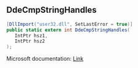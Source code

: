 ## DdeCmpStringHandles

```csharp
[DllImport("user32.dll", SetLastError = true)]
public static extern int DdeCmpStringHandles(
   IntPtr hsz1,
   IntPtr hsz2
);
```

Microsoft documentation: [Link](https://learn.microsoft.com/en-us/windows/win32/api/ddeml/nf-ddeml-ddecmpstringhandles)
